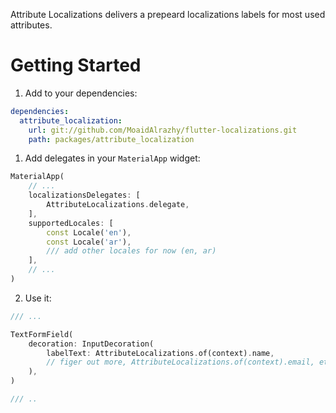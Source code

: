 Attribute Localizations delivers a prepeard localizations labels for most used attributes.

# Getting Started

1. Add to your dependencies:

```yaml
dependencies:
  attribute_localization:
    url: git://github.com/MoaidAlrazhy/flutter-localizations.git
    path: packages/attribute_localization
```

1. Add delegates in your `MaterialApp` widget:

```dart
MaterialApp(
	// ...
	localizationsDelegates: [
		AttributeLocalizations.delegate,
	],
	supportedLocales: [
		const Locale('en'),
		const Locale('ar'),
		/// add other locales for now (en, ar)
	],
	// ...
)
```

2. Use it:

```dart
/// ...

TextFormField(
	decoration: InputDecoration(
		labelText: AttributeLocalizations.of(context).name,
        // figer out more, AttributeLocalizations.of(context).email, etc..
	),
)

/// ..
```
